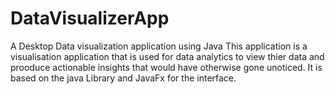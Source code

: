 # DataVisualizerApp
A Desktop Data visualization application using Java
This application is a visualisation application that is used for data analytics to view thier data and prooduce actionable
insights that would have otherwise gone unoticed. 
It is based on the java Library and JavaFx for the interface.
